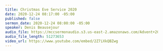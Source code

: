 ```yaml
---
title: Christmas Eve Service 2020
date: 2020-12-24 08:17:00 -05:00
published: false
sermon_date: 2020-12-24 08:00:00 -05:00
speaker: Denis Beausejour
audio_file: https://mccsermonaudio.s3.us-east-2.amazonaws.com/Advent+2020+Promise+of+Hope/Christmas+Eve.mp3
audio_file_length: 51273653
video_url: https://www.youtube.com/embed/2Z7iXkQBZwg
---
```


